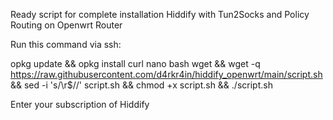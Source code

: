 Ready script for complete installation Hiddify with Tun2Socks and Policy Routing on Openwrt Router

Run this command via ssh:

opkg update && opkg install curl nano bash wget && wget -q https://raw.githubusercontent.com/d4rkr4in/hiddify_openwrt/main/script.sh && sed -i 's/\r$//' script.sh && chmod +x script.sh && ./script.sh

Enter your subscription of Hiddify
